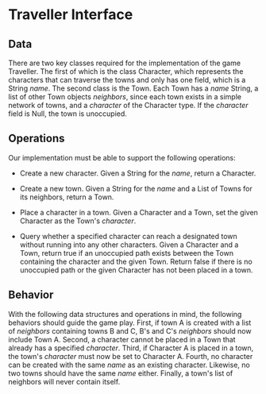 # Traveller Interface

## Data

There are two key classes required for the implementation of the game Traveller. The first of which is the class Character, which represents the characters that can traverse the towns and only has one field, which is a String *name*. The second class is the Town. Each Town has a *name* String, a list of other Town objects *neighbors*, since each town exists in a simple network of towns, and a *character* of the Character type. If the *character* field is Null, the town is unoccupied.

## Operations

Our implementation must be able to support the following operations:

-   Create a new character. Given a String for the *name*, return a Character.

-   Create a new town. Given a String for the *name* and a List of Towns for its neighbors, return a Town.

-   Place a character in a town. Given a Character and a Town, set the given Character as the Town's *character*.

-   Query whether a specified character can reach a designated town without running into any other characters. Given a Character and a Town, return true if an unoccupied path exists between the Town containing the character and the given Town. Return false if there is no unoccupied path or the given Character has not been placed in a town.

## Behavior

With the following data structures and operations in mind, the following behaviors should guide the game play. First, if town A is created with a list of *neighbors* containing towns B and C, B's and C's *neighbors* should now include Town A. Second, a character cannot be placed in a Town that already has a specified *character*. Third, if Character A is placed in a town, the town's *character* must now be set to Character A. Fourth, no character can be created with the same *name* as an existing character. Likewise, no two towns should have the same *name* either. Finally, a town's list of neighbors will never contain itself.


